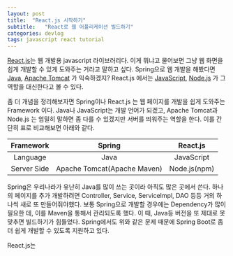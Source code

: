 ```yaml
---
layout: post
title:  "React.js 시작하기"
subtitle:   "React로 웹 어플리케이션 빌드하기"
categories: devlog
tags: javascript react tutorial
---
```


[React.js](https://reactjs.org/)는 웹 개발용 javascript 라이브러리다.
이게 뭐냐고 물어보면 그냥 웹 화면을 쉽게 개발할 수 있게 도와주는 거라고 말하고 싶다.
Spring으로 웹 개발을 해봤다면 [Java](https://www.java.com/ko/), [Apache Tomcat](http://tomcat.apache.org/) 가 익숙하겠지? 
React.js 에서는 [JavaScript](https://www.javascript.com/), [Node.js](https://nodejs.org/ko/) 가 그 역할을 대신한다고 볼 수 있다.

좀 더 개념을 정리해보자면 Spring이나 React.js 는 웹 페이지를 개발을 쉽게 도와주는 Framework 이다.
Java나 JavaScript는 개발 언어가 되겠고, Apache Tomcat과 Node.js 는 엄밀히 말하면 좀 다를 수 있겠지만 서버를 띄워주는 역할을 한다.
이를 간단히 표로 비교해보면 아래와 같다.

|Framework|Spring|React.js|
| :---: | :---: | :---: |
|Language|Java|JavaScript|
|Server Side|Apache Tomcat(Apache Maven)|Node.js(npm)|

Spring은 우리나라가 유난히 Java를 많이 쓰는 곳이라 아직도 많은 곳에서 쓴다. 하나의 페이지를 추가 개발하려면 Controller, Service, ServiceImpl, DAO 등등 거의 하나씩 새로 또 만들어줘야했다. 보통 Spring으로 개발할 경우에는 Dependency가 많이 필요한 데, 이를 Maven을 통해서 관리되도록 했다. 이 때, Java등 버전을 또 제대로 못 맞추면 빌드하기가 힘들었다. Spring에서도 위와 같은 문제 때문에 Spring Boot로 좀 더 쉽게 개발할 수 있도록 지원하고 있다.

React.js는 
